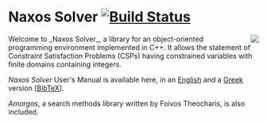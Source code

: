 # Naxos Solver [![Build Status](https://travis-ci.org/pothitos/naxos.svg?branch=master)](https://travis-ci.org/pothitos/naxos)

<img align="right" src="https://rawgit.com/pothitos/naxos-solver/master/manual/logo/logo.svg" />
Welcome to _Naxos Solver_, a library for an object-oriented programming
environment implemented in C++. It allows the statement of Constraint
Satisfaction Problems (CSPs) having constrained variables with finite
domains containing integers.

_Naxos Solver_ User's Manual is available here, in an
[English](http://di.uoa.gr/~pothitos/naxos/naxos_en.pdf) and a
[Greek](http://di.uoa.gr/~pothitos/naxos/naxos_el.pdf) version
[[BibTeX](http://di.uoa.gr/~pothitos/naxos/naxos.bib)].

_Amorgos_, a search methods library written by Foivos Theocharis, is
also included.
